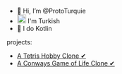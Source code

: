 - 👋 Hi, I’m @ProtoTurquie
- <img src="https://user-images.githubusercontent.com/98701057/163714124-c024de93-feb8-40bc-bf8a-17fd8271bb0b.png" alt="flag" width="20"/> I'm Turkish 
- 👀 I do Kotlin

projects:
- [A Tetris Hobby Clone ✔](https://github.com/ProtoTurquie/Quadlet)
- [A Conways Game of Life Clone ✔](https://github.com/ProtoTurquie/GameOfLife)
